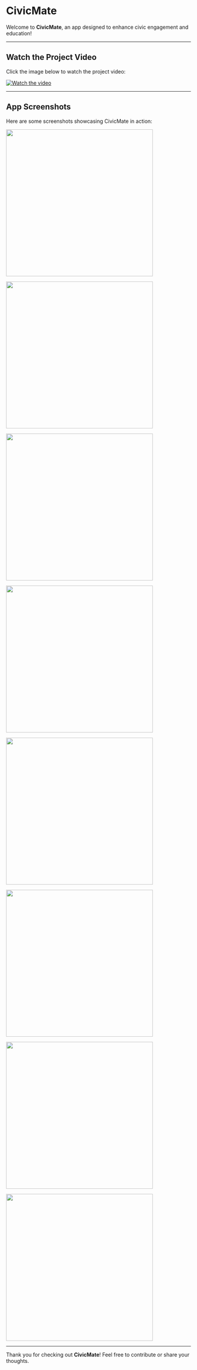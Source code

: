 # CivicMate

Welcome to **CivicMate**, an app designed to enhance civic engagement and education!

---

## Watch the Project Video
Click the image below to watch the project video:

[![Watch the video](https://streetcivics.com/wp-content/uploads/2020/03/Untitled-design-24.png)](https://ai.invideo.io/watch/cHRHntruINa)

---

## App Screenshots

Here are some screenshots showcasing CivicMate in action:

<img src="https://github.com/user-attachments/assets/cd690df3-dc69-4e50-867f-8a8c766ad2ca" width="400"/> </br>

<img src="https://github.com/user-attachments/assets/89055180-cb7c-4dc4-a498-5c086547b0a8" width="400"/> </br>

<img src="https://github.com/user-attachments/assets/7e41b4fe-3f94-4a0c-aafd-9d38711182d6" width="400"/> </br>

<img src="https://github.com/user-attachments/assets/f4043738-99da-47bf-87bb-2f2ff632d1f9" width="400"/> </br>

<img src="https://github.com/user-attachments/assets/08fd3cda-1c2c-481e-a710-d228c90b941b" width="400"/> </br>

<img src="https://github.com/user-attachments/assets/91b46b17-d7fc-40fc-aab3-f71ab7af32a9" width="400"/> </br>

<img src="https://github.com/user-attachments/assets/68870f67-a716-4411-aa4d-98112dd90680" width="400"/> </br>

<img src="https://github.com/user-attachments/assets/68fa5f05-7dfe-4d34-a0dd-de894991615c" width="400"/> </br>

---

Thank you for checking out **CivicMate**! Feel free to contribute or share your thoughts.
